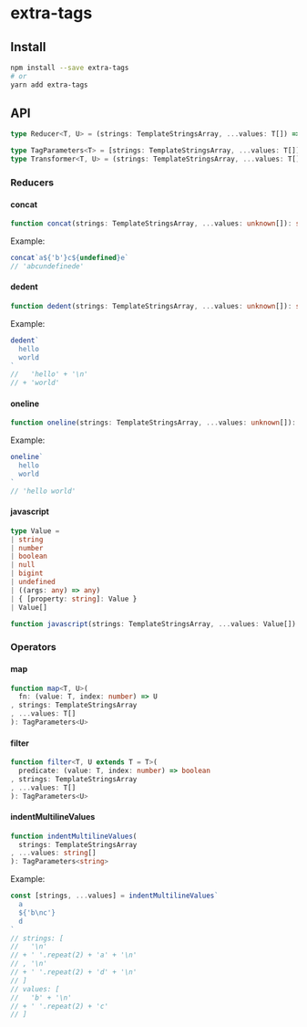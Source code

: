 # extra-tags
## Install
```sh
npm install --save extra-tags
# or
yarn add extra-tags
```

## API
```ts
type Reducer<T, U> = (strings: TemplateStringsArray, ...values: T[]) => U

type TagParameters<T> = [strings: TemplateStringsArray, ...values: T[]]
type Transformer<T, U> = (strings: TemplateStringsArray, ...values: T[]) => TagParameters<U>
```

### Reducers
#### concat
```ts
function concat(strings: TemplateStringsArray, ...values: unknown[]): string
```

Example:
```ts
concat`a${'b'}c${undefined}e`
// 'abcundefinede'
```

#### dedent
```ts
function dedent(strings: TemplateStringsArray, ...values: unknown[]): string
```

Example:
```ts
dedent`
  hello
  world
`
//   'hello' + '\n'
// + 'world'
```

#### oneline
```ts
function oneline(strings: TemplateStringsArray, ...values: unknown[]): string
```

Example:
```ts
oneline`
  hello
  world
`
// 'hello world'
```

#### javascript
```ts
type Value =
| string
| number
| boolean
| null
| bigint
| undefined
| ((args: any) => any)
| { [property: string]: Value }
| Value[]

function javascript(strings: TemplateStringsArray, ...values: Value[]): string
```

### Operators
#### map
```ts
function map<T, U>(
  fn: (value: T, index: number) => U
, strings: TemplateStringsArray
, ...values: T[]
): TagParameters<U>
```

#### filter
```ts
function filter<T, U extends T = T>(
  predicate: (value: T, index: number) => boolean
, strings: TemplateStringsArray
, ...values: T[]
): TagParameters<U>
```

#### indentMultilineValues
```ts
function indentMultilineValues(
  strings: TemplateStringsArray
, ...values: string[]
): TagParameters<string>
```

Example:
```ts
const [strings, ...values] = indentMultilineValues`
  a
  ${'b\nc'}
  d
`
// strings: [
//   '\n'
// + ' '.repeat(2) + 'a' + '\n'
// , '\n'
// + ' '.repeat(2) + 'd' + '\n'
// ]
// values: [
//   'b' + '\n'
// + ' '.repeat(2) + 'c'
// ]
```
